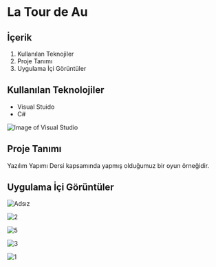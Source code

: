 # La Tour de Au

## İçerik

1. Kullanılan Teknojiler
2. Proje Tanımı
3. Uygulama İçi Görüntüler

## Kullanılan Teknolojiler

  + Visual Stuido
  + C#

![Image of Visual Studio](https://huseyinyaman.com/wp-content/uploads/2020/01/VisualStudioCLogo.png)

## Proje Tanımı

Yazılım Yapımı Dersi kapsamında yapmış olduğumuz bir oyun örneğidir.


## Uygulama İçi Görüntüler


![Adsız](https://user-images.githubusercontent.com/37263322/116894265-8686e480-ac3a-11eb-8b04-e53c49c06faa.png)

![2](https://user-images.githubusercontent.com/37263322/116885066-225f2300-ac30-11eb-9428-d75ed09393e9.PNG)

![5](https://user-images.githubusercontent.com/37263322/116894272-8850a800-ac3a-11eb-8eeb-af9d8c688135.PNG)

![3](https://user-images.githubusercontent.com/37263322/116885071-23905000-ac30-11eb-95c4-d402cf019722.PNG)

![1](https://user-images.githubusercontent.com/37263322/116885060-20955f80-ac30-11eb-9f3e-099d4853be98.PNG "Hakkında")

